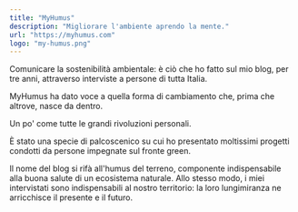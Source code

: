 ```yaml
---
title: "MyHumus"
description: "Migliorare l'ambiente aprendo la mente."
url: "https://myhumus.com"
logo: "my-humus.png"
---
```


Comunicare la sostenibilità ambientale: è ciò che ho fatto sul mio blog, per tre anni, attraverso interviste a persone di tutta Italia.

MyHumus ha dato voce a quella forma di cambiamento che, prima che altrove, nasce da dentro.

Un po' come tutte le grandi rivoluzioni personali.

È stato una specie di palcoscenico su cui ho presentato moltissimi progetti condotti da persone impegnate sul fronte green.

Il nome del blog si rifà all'humus del terreno, componente indispensabile alla buona salute di un ecosistema naturale. Allo stesso modo, i miei intervistati sono indispensabili al nostro territorio: la loro lungimiranza ne arricchisce il presente e il futuro.
